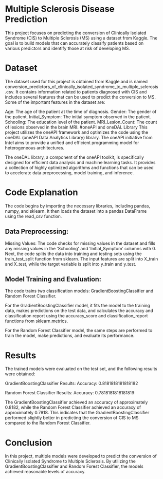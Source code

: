 # Multiple Sclerosis Disease Prediction
This project focuses on predicting the conversion of Clinically Isolated Syndrome (CIS) to Multiple Sclerosis (MS) using a dataset from Kaggle. The goal is to build models that can accurately classify patients based on various predictors and identify those at risk of developing MS.

# Dataset
The dataset used for this project is obtained from Kaggle and is named conversion_predictors_of_clinically_isolated_syndrome_to_multiple_sclerosis.csv. It contains information related to patients diagnosed with CIS and includes several features that can be used to predict the conversion to MS. Some of the important features in the dataset are:

Age: The age of the patient at the time of diagnosis.
Gender: The gender of the patient.
Initial_Symptom: The initial symptom observed in the patient.
Schooling: The education level of the patient.
MRI_Lesion_Count: The count of lesions observed in the brain MRI.
#oneAPI and oneDAL Library
This project utilizes the oneAPI framework and optimizes the code using the oneDAL (oneAPI Data Analytics Library) library. The oneAPI initiative from Intel aims to provide a unified and efficient programming model for heterogeneous architectures.

The oneDAL library, a component of the oneAPI toolkit, is specifically designed for efficient data analysis and machine learning tasks. It provides a collection of highly optimized algorithms and functions that can be used to accelerate data preprocessing, model training, and inference.

# Code Explanation
The code begins by importing the necessary libraries, including pandas, numpy, and sklearn. It then loads the dataset into a pandas DataFrame using the read_csv function.

## Data Preprocessing:

Missing Values: The code checks for missing values in the dataset and fills any missing values in the 'Schooling' and 'Initial_Symptom' columns with 0.
Next, the code splits the data into training and testing sets using the train_test_split function from sklearn. The input features are split into X_train and X_test, while the target variable is split into y_train and y_test.

## Model Training and Evaluation:

The code trains two classification models: GradientBoostingClassifier and Random Forest Classifier.

For the GradientBoostingClassifier model, it fits the model to the training data, makes predictions on the test data, and calculates the accuracy and classification report using the accuracy_score and classification_report functions from sklearn.metrics.

For the Random Forest Classifier model, the same steps are performed to train the model, make predictions, and evaluate its performance.

# Results
The trained models were evaluated on the test set, and the following results were obtained:

GradientBoostingClassifier Results:
Accuracy: 0.8181818181818182

Random Forest Classifier Results:
Accuracy: 0.7818181818181819

The GradientBoostingClassifier achieved an accuracy of approximately 0.8182, while the Random Forest Classifier achieved an accuracy of approximately 0.7818. This indicates that the GradientBoostingClassifier performed slightly better in predicting the conversion of CIS to MS compared to the Random Forest Classifier.



# Conclusion
In this project, multiple models were developed to predict the conversion of Clinically Isolated Syndrome to Multiple Sclerosis. By utilizing the GradientBoostingClassifier and Random Forest Classifier, the models achieved reasonable levels of accuracy.


